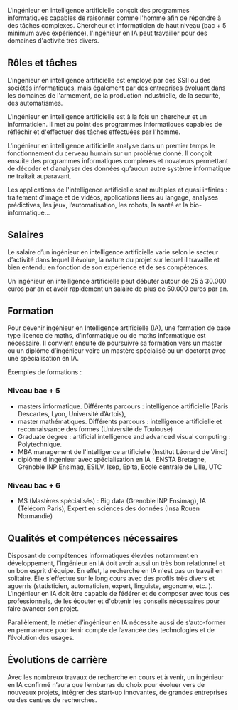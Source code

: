 L'ingénieur en intelligence artificielle conçoit des programmes informatiques capables de raisonner comme l'homme afin de répondre à des tâches complexes. Chercheur et informaticien de haut niveau (bac + 5 minimum avec expérience), l'ingénieur en IA peut travailler pour des domaines d'activité très divers. 

## Rôles et tâches

L'ingénieur en intelligence artificielle est employé par des SSII ou des sociétés informatiques, mais également par des entreprises évoluant dans les domaines de l'armement, de la production industrielle, de la sécurité, des automatismes.

L'ingénieur en intelligence artificielle est à la fois un chercheur et un informaticien. Il met au point des programmes informatiques capables de réfléchir et d'effectuer des tâches effectuées par l'homme. 

L'ingénieur en intelligence artificielle analyse dans un premier temps le fonctionnement du cerveau humain sur un problème donné. Il conçoit ensuite des programmes informatiques complexes et novateurs permettant de décoder et d’analyser des données qu’aucun autre système informatique ne traitait auparavant. 

Les applications de l'intelligence artificielle sont multiples et quasi infinies : traitement d'image et de vidéos, applications liées au langage, analyses prédictives, les jeux, l’automatisation, les robots, la santé et la bio-informatique…

## Salaires

Le salaire d’un ingénieur en intelligence artificielle varie selon le secteur d’activité dans lequel il évolue, la nature du projet sur lequel il travaille et bien entendu en fonction de son expérience et de ses compétences.

Un ingénieur en intelligence artificielle peut débuter autour de 25 à 30.000 euros par an et avoir rapidement un salaire de plus de 50.000 euros par an.

## Formation

Pour devenir ingénieur en Intelligence artificielle (IA), une formation de base type licence de maths, d’informatique ou de maths informatique est nécessaire. Il convient ensuite de poursuivre sa formation vers un master ou un diplôme d’ingénieur voire un mastère spécialisé ou un doctorat avec une spécialisation en IA.

Exemples de formations : 

### Niveau bac + 5

- masters informatique. Différents parcours : intelligence artificielle (Paris Descartes, Lyon, Université d’Artois), 
- master mathématiques. Différents parcours : intelligence artificielle et reconnaissance des formes (Université de Toulouse)
- Graduate degree : artificial intelligence and advanced visual computing : Polytechnique.
- MBA management de l'intelligence artificielle (Institut Léonard de Vinci)
- diplôme d'ingénieur avec spécialisation en IA : ENSTA Bretagne, Grenoble INP Ensimag, ESILV, Isep, Epita, Ecole centrale de Lille, UTC

### Niveau bac + 6

- MS (Mastères spécialisés) : Big data (Grenoble INP Ensimag), IA (Télécom Paris), Expert en sciences des données (Insa Rouen Normandie)

## Qualités et compétences nécessaires 

Disposant de compétences informatiques élevées notamment en développement, l'ingénieur en IA doit avoir aussi un très bon relationnel et un bon esprit d'équipe. En effet, la recherche en IA n'est pas un travail en solitaire. Elle s'effectue sur le long cours avec des profils très divers et aguerris (statisticien, automaticien, expert, linguiste, ergonome, etc. ). L'ingénieur en IA doit être capable de fédérer et de composer avec tous ces professionnels, de les écouter et d'obtenir les conseils nécessaires pour faire avancer son projet. 

Parallèlement, le métier d’ingénieur en IA nécessite aussi de s’auto-former en permanence pour tenir compte de l’avancée des technologies et de l’évolution des usages.

## Évolutions de carrière 

Avec les nombreux travaux de recherche en cours et à venir, un ingénieur en IA confirmé n’aura que l’embarras du choix pour évoluer vers de nouveaux projets, intégrer des start-up innovantes, de grandes entreprises ou des centres de recherches.
